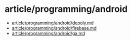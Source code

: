 # article/programming/android

- [article/programming/android/depoly.md](depoly.md)
- [article/programming/android/firebase.md](firebase.md)
- [article/programming/android/ga.md](ga.md)
